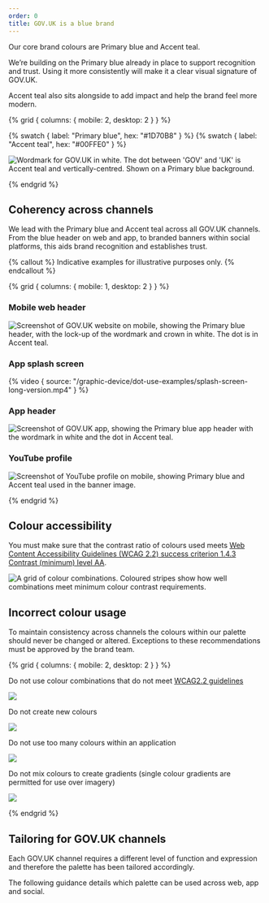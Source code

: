 ```yaml
---
order: 0
title: GOV.UK is a blue brand
---
```


Our core brand colours are Primary blue and Accent teal.

We’re building on the Primary blue already in place to support recognition and trust. Using it more consistently will make it a clear visual signature of GOV.UK.

Accent teal also sits alongside to add impact and help the brand feel more modern.

{% grid { columns: { mobile: 2, desktop: 2 } } %}

<div>
<div class="app-border app-border--top">

{% swatch { label: "Primary blue", hex: "#1D70B8" } %}
{% swatch { label: "Accent teal", hex: "#00FFE0" } %}

</div>

</div>
<div>

![Wordmark for GOV.UK in white. The dot between 'GOV' and 'UK' is Accent teal and vertically-centred. Shown on a Primary blue background.](./wordmark-on-blue.svg)

</div>
{% endgrid %}

## Coherency across channels

We lead with the Primary blue and Accent teal across all GOV.UK channels. From the blue header on web and app, to branded banners within social platforms, this aids brand recognition and establishes trust.

{% callout %}
Indicative examples for illustrative purposes only.
{% endcallout %}

{% grid { columns: { mobile: 1, desktop: 2 } } %}

<div>

### Mobile web header

![Screenshot of GOV.UK website on mobile, showing the Primary blue header, with the lock-up of the wordmark and crown in white. The dot is in Accent teal.](./mobile-web-header.png)

</div>

<div>

### App splash screen

{% video { source: "/graphic-device/dot-use-examples/splash-screen-long-version.mp4" } %}

</div>
<div>

### App header

![Screenshot of GOV.UK app, showing the Primary blue app header with the wordmark in white and the dot in Accent teal.](./app-header.png)

</div>
<div>

### YouTube profile

![Screenshot of YouTube profile on mobile, showing Primary blue and Accent teal used in the banner image.](./youtube-example.png)

</div>
{% endgrid %}

## Colour accessibility

You must make sure that the contrast ratio of colours used meets [Web Content Accessibility Guidelines (WCAG 2.2) success criterion 1.4.3 Contrast (minimum) level AA](https://www.w3.org/TR/WCAG22/#contrast-minimum).

![A grid of colour combinations. Coloured stripes show how well combinations meet minimum colour contrast requirements.](./colour-contrast.png)

## Incorrect colour usage

To maintain consistency across channels the colours within our palette should never be changed or altered. Exceptions to these recommendations must be approved by the brand team.

{% grid { columns: { mobile: 2, desktop: 2 } } %}

<div class="app-border app-border--top">

Do not use colour combinations that do not meet [WCAG2.2 guidelines](https://www.w3.org/TR/WCAG22/#contrast-minimum)

</div>
<div>

![](./incorrect-colour-combos.svg)

</div>

<div class="app-border app-border--top">

Do not create new colours

</div>
<div>

![](./incorrect-new-colours.svg)

</div>

<div class="app-border app-border--top">

Do not use too many colours within an application

</div>
<div>

![](./incorrect-too-many-colours.svg)

</div>

<div class="app-border app-border--top">

Do not mix colours to create gradients (single colour gradients are permitted for use over imagery)

</div>
<div>

![](./incorrect-gradients.png)

</div>

{% endgrid %}

## Tailoring for GOV.UK channels

Each GOV.UK channel requires a different level of function and expression and therefore the palette has been tailored accordingly.

The following guidance details which palette can be used across web, app and social.
